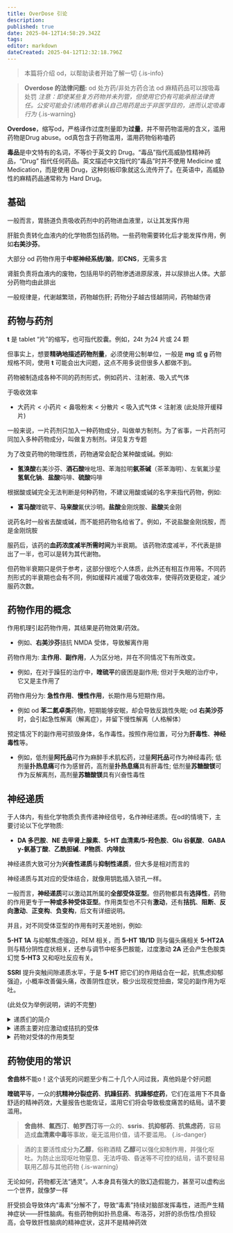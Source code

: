 ```yaml
---
title: OverDose 引论
description: 
published: true
date: 2025-04-12T14:58:29.342Z
tags: 
editor: markdown
dateCreated: 2025-04-12T12:32:18.796Z
---
```


> 本篇将介绍 od，以帮助读者开始了解一切
{.is-info}

> **Overdose 的法律问题:**
> od 处方药/非处方药合法
> od 麻精药品可以按吸毒处罚
> *注意：即使某些复方药物并未列管，但使用它仍有可能承担法律责任。公安可能会引诱用药者承认自己用药是出于非医学目的，进而认定吸毒行为*
{.is-warning}

**Overdose**，缩写od，严格译作过度剂量即为**过量**，并不带药物滥用的含义，滥用药物是Drug abuse。od真包含于药物滥用，滥用药物俗称嗑药

**毒品**是中文特有的名词，不等价于英文的 Drug。“毒品”指代高威胁性精神药品，“Drug” 指代任何药品。英文描述中文指代的“毒品”时并不使用 Medicine 或 Medication，而是使用 Drug，这种刻板印象就这么流传开了。在英语中，高威胁性的麻精药品通常称为 Hard Drug。

## 基础

一般而言，胃肠道负责吸收药剂中的药物进血液里，以让其发挥作用

肝脏负责转化血液内的化学物质包括药物。一些药物需要转化后才能发挥作用，例如**右美沙芬**。

大部分 od 药物作用于**中枢神经系统/脑**，即**CNS**，无需多言

肾脏负责将血液内的废物，包括用毕的药物渗透进原尿液，并以尿排出人体。大部分药物均由此排出

一般规律是，代谢越繁琐，药物越伤肝; 药物分子越古怪越阴间，药物越伤肾

## 药物与药剂

**t** 是 tablet “片”的缩写，也可指代胶囊。例如，24t 为24 片或 24 颗

但事实上，想要**精确地描述药物剂量**，必须使用公制单位，一般是 **mg** 或 **g**
药物规格不同，使用 **t** 可能会出大问题，这点不用多说但很多人都做不到。

药物被制造成各种不同的药剂形式，例如药片、注射液、吸入式气体

于吸收效率
*   大药片 < 小药片 < 鼻吸粉末 < 分散片 < 吸入式气体 < 注射液
    (此处除开缓释片)

一般来说，一片药剂只加入一种药物成分，叫做单方制剂。为了省事，一片药剂可同加入多种药物成分，叫做复方制剂。详见复方专题

为了改变药物的物理性质，药物通常会配合某种酸或碱。例如:
*   **氢溴酸**右美沙芬、**酒石酸**唑吡坦、苯海拉明**氨茶碱**（茶苯海明）、左氧氟沙星**氢氧化钠**、**盐酸**吗啡、**硫酸**吗啡

根据酸或碱完全无法判断是何种药物，不建议用酸或碱的名字来指代药物，例如:
*   **富马酸**喹硫平、**马来酸**氟伏沙明。**盐酸**金刚烷胺、**盐酸**美金刚

说药名时一般省去酸或碱，而不能把药物名给省了。例如，不说盐酸金刚烷胺，而是金刚烷胺

服药后，该药的**血药浓度减半所需时间**为半衰期。
该药物浓度减半，不代表是排出了一半，也可以是转为其代谢物。

但药物半衰期只是供于参考，这部分很吃个人体质，此外还有相互作用等。不同药剂形式的半衰期也会有不同，例如缓释片减缓了吸收效率，使得药效更稳定，减少服药次数。

## 药物作用的概念

作用机理引起药物作用，其结果是药物效果/药效。
*   例如、**右美沙芬**拮抗 NMDA 受体，导致解离作用

药物作用为: **主作用**、**副作用**，人为区分地，并在不同情况下有所改变。
*   例如，在对于躁狂的治疗中，**喹硫平**的疲困是副作用; 但对于失眠的治疗中，它又是主作用了

药物作用分为: **急性作用**、**慢性作用**，长期作用与短期作用。
*   例如 od **苯二氮卓类**药物，短期能够安眠，却会导致反跳性失眠; od **右美沙芬**时，会引起急性解离（解离症），并留下慢性解离（人格解体）

预定情况下的副作用可损毁身体，名作毒性。按照作用位置，可分为**肝毒性**、**神经毒性**等。
*   例如，低剂量**阿托品**可作为麻醉手术肌松药，过量**阿托品**可作为神经毒药; 低剂量**扑热息痛**可作为感冒药，高剂量**扑热息痛**具有肝毒性; 低剂量**苏糖酸镁**可作为反解离剂，高剂量**苏糖酸镁**具有兴奋性毒性

## 神经递质

于人体内，有些化学物质负责传递神经信号，名作神经递质。在od的情境下，主要讨论以下化学物质:
*   **DA 多巴胺**、**NE 去甲肾上腺素**、**5-HT 血清素/5-羟色胺**、**Glu 谷氨酸**、**GABA y-氨基丁酸**、**乙酰胆碱**、**P物质**、**内啡肽**

神经递质大致可分为**兴奋性递质**与**抑制性递质**，但大多是相对而言的

神经递质与其对应的受体结合，就像用钥匙插入锁孔一样。

一般而言，**神经递质**可以激动其所属的**全部受体亚型**。但药物都具有**选择性**，药物的作用更专于**一种或多种受体亚型**。作用类型也不只有**激动**，还有**拮抗**、**阻断**、**反向激动**、**正变构**、**负变构**，后文有详细说明。

并且，对不同受体亚型的作用有时天差地别，例如:

**5-HT 1A** 与抑郁焦虑强迫，REM 相关，而 **5-HT 1B/1D** 则与偏头痛相关
**5-HT2A** 则与精分阴性症状相关，还参与调节中枢多巴胺能，过度激动 **2A** 还会产生色胺类幻觉
**5-HT3** 又和呕吐反应有关。

**SSRI** 提升突触间隙递质水平，于是 **5-HT** 把它们的作用结合在一起，抗焦虑抑郁强迫，小概率改善偏头痛，改善阴性症状，极少出现视觉扭曲，常见的副作用为呕吐。

(此处仅为举例说明，讲的不完整)

<details>

<summary> 递质们的简介 </summary>

#### 多巴胺
众所周知的大明星。负责快乐、永葆记忆，让人存在生命

#### 去甲肾上腺素
本质上就是多巴胺多了个羟基。负责战斗与逃跑、勇敢与冒险、大胆与冲动，让人高血压

#### 血清素
抑郁与失眠。负责积极乐观、健康生活

血清素若激动 5-HT~2A~ 受体，则会产生致幻等特殊精神作用，调节情绪作用则变成次要的。

#### 谷氨酸
味精去掉钠。负责认知、感知、学习。与痒觉有关

#### 乙酰胆碱
曼陀罗的迫害。负责短期记忆、工作记忆、思考、学习，肌肉收缩

#### GABA
负责镇静、睡眠，与安眠有关

#### 内啡肽
阿片类的模仿对象。负责镇痛、幸福感，剂量高一点就会牵连到多巴胺去

</details>

<details>

<summary> 递质主要对应激动或拮抗的受体 </summary>

多巴胺：多巴胺受体
正肾素：α-肾上腺素受体、β-肾上腺素受体
血清素：5-HT受体
谷氨酸：NMDA受体、AMPA受体
乙酰胆碱：毒蔁碱`M`胆碱受体、烟碱`N`胆碱受体（烟碱也称尼古丁）
GABA：GABA受体
内啡肽：阿片受体
P物质：NK-1受体

</details>

<details>

<summary> 药物对受体的作用类型 </summary>

- 激动受体，就像插入了符合的钥匙，并扭开了锁，受体被激动
- 拮抗受体，就像贴上了胶布，把锁孔盖住了，受体无法被激动
- 阻断受体，就像插入了不符合的钥匙，并插在这堵住锁孔，受体无法被激动
- 反向激动受体，就像插入了钥匙，但把锁孔插烂了，受体无法激动
- 正变构受体，就像给锁孔灌机油，锁更好被扭开，受体更好被激动
- 负变构受体，就像给锁孔灌胶水，锁更难被扭开，受体更难被激动

</details>

## 药物使用的常识

**舍曲林**不能o！这个该死的问题至少有二十几个人问过我，真他妈是个好问题

**喹硫平**等，一众的**抗精神分裂症药**、**抗躁狂药**、**抗躁郁症药**，它们在滥用下不具备舒适的精神药效，大量报告也能佐证，滥用它们将会导致极度痛苦的结局。请不要滥用。

> **舍曲林**、**氟西汀**、**帕罗西汀**等一众的、**ssris**、**抗抑郁药**、**抗焦虑药**，容易造成**血清素中毒**等事故，毫无滥用价值，请不要滥用。
> {.is-danger}


> 酒的主要活性成分为**乙醇**，俗称酒精
> **乙醇**可以强化抑制作用，并强化呕吐。为防止出现呕吐物窒息、无法呼吸、昏迷等不可控的结局，请不要轻易联用乙醇与其他药物
{.is-warning}

无论如何，药物都无法“通灵”。人本身具有强大的致幻造假能力，甚至可以虚构出一个世界，就像梦一样

肝受损会导致体内“毒素”分解不了，导致“毒素”持续对脑部发挥毒性，进而产生精神症状——肝性脑病。有些药物例如扑热息痛、布洛芬，对肝的杀伤性/负担较高，会导致肝性脑病的精神症状，这并不是精神药效